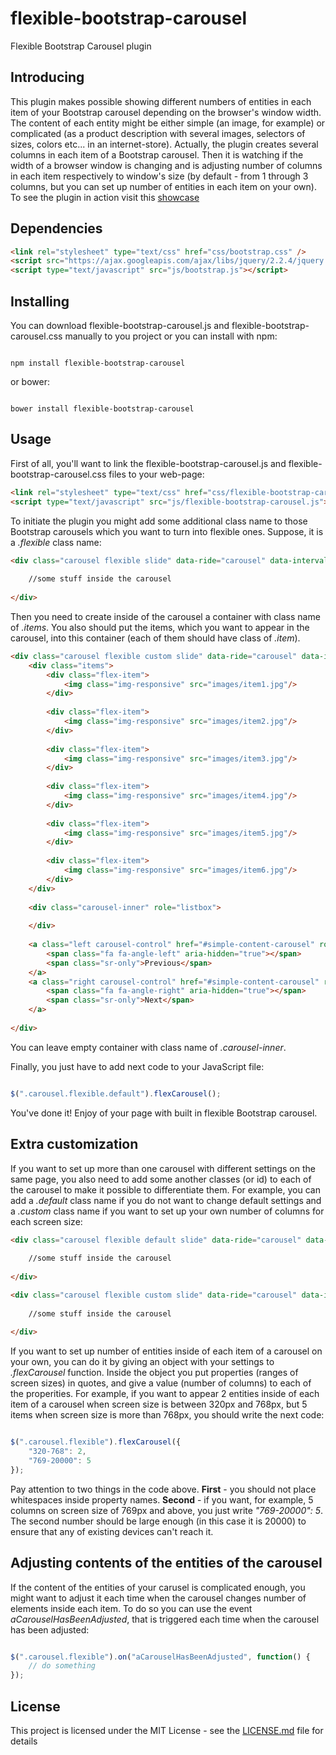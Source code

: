 # flexible-bootstrap-carousel

Flexible Bootstrap Carousel plugin

## Introducing
This plugin makes possible showing different numbers of entities in each item of your Bootstrap carousel depending on the browser's window width.
The content of each entity might be either simple (an image, for example) 
or complicated (as a product description with several images, selectors of sizes, colors etc... in an internet-store).
Actually, the plugin creates several columns in each item of a Bootstrap carousel.
Then it is watching if the width of a browser window is changing and is adjusting number of columns in each item respectively to window's size 
(by default - from 1 through 3 columns, but you can set up number of entities in each item on your own).
To see the plugin in action visit this [showcase](http://flexcarousel.surge.sh)

## Dependencies

```html
<link rel="stylesheet" type="text/css" href="css/bootstrap.css" />
<script src="https://ajax.googleapis.com/ajax/libs/jquery/2.2.4/jquery.min.js"></script>
<script type="text/javascript" src="js/bootstrap.js"></script>
```

## Installing
You can download flexible-bootstrap-carousel.js and flexible-bootstrap-carousel.css manually to you project or you can install with npm:

```shall

npm install flexible-bootstrap-carousel

```

or bower:

```shall

bower install flexible-bootstrap-carousel

```

## Usage

First of all, you'll want to link the flexible-bootstrap-carousel.js and flexible-bootstrap-carousel.css files to your web-page:

```html
<link rel="stylesheet" type="text/css" href="css/flexible-bootstrap-carousel.css" />
<script type="text/javascript" src="js/flexible-bootstrap-carousel.js"></script>
```

To initiate the plugin you might add some additional class name to those Bootstrap carousels which you want to turn into flexible ones.
Suppose, it is a *.flexible* class name:

```html
<div class="carousel flexible slide" data-ride="carousel" data-interval="5000" data-wrap="true">
	
	//some stuff inside the carousel
	
</div>
```

Then you need to create inside of the carousel a container with class name of *.items*. You also should put the items, which you want to appear in the carousel, 
into this container (each of them should have class of *.item*).

```html
<div class="carousel flexible custom slide" data-ride="carousel" data-interval="5000" data-wrap="true">
	<div class="items">
		<div class="flex-item">
			<img class="img-responsive" src="images/item1.jpg"/>
		</div>
	
		<div class="flex-item">
			<img class="img-responsive" src="images/item2.jpg"/>
		</div>
		
		<div class="flex-item">
			<img class="img-responsive" src="images/item3.jpg"/>
		</div>
		
		<div class="flex-item">
			<img class="img-responsive" src="images/item4.jpg"/>
		</div>
		
		<div class="flex-item">
			<img class="img-responsive" src="images/item5.jpg"/>
		</div>
		
		<div class="flex-item">
			<img class="img-responsive" src="images/item6.jpg"/>
		</div>
	</div>
	
	<div class="carousel-inner" role="listbox">
		
	</div>
	
	<a class="left carousel-control" href="#simple-content-carousel" role="button" data-slide="prev">
		<span class="fa fa-angle-left" aria-hidden="true"></span>
		<span class="sr-only">Previous</span>
	</a>
	<a class="right carousel-control" href="#simple-content-carousel" role="button" data-slide="next">
		<span class="fa fa-angle-right" aria-hidden="true"></span>
		<span class="sr-only">Next</span>
	</a>
	
</div>
```

You can leave empty container with class name of *.carousel-inner*.

Finally, you just have to add next code to your JavaScript file:

```javascript

$(".carousel.flexible.default").flexCarousel();

```

You've done it! Enjoy of your page with built in flexible Bootstrap carousel.

## Extra customization
If you want to set up more than one carousel with different settings on the same page, you also need to add some another classes (or id) to each of the carousel
to make it possible to differentiate them. For example, you can add a *.default* class name if you do not want to change default settings
and a *.custom* class name if you want to set up your own number of columns for each screen size:

```html
<div class="carousel flexible default slide" data-ride="carousel" data-interval="5000" data-wrap="true">
	
	//some stuff inside the carousel
	
</div>

<div class="carousel flexible custom slide" data-ride="carousel" data-interval="5000" data-wrap="true">
	
	//some stuff inside the carousel
	
</div>
```

If you want to set up number of entities inside of each item of a carousel on your own, you can do it by giving an object with your settings to *.flexCarousel* function.
Inside the object you put properties (ranges of screen sizes) in quotes, and give a value (number of columns) to each of the properities.
For example, if you want to appear 2 entities inside of each item of a carousel when screen size is between 320px and 768px, but 5 items when
screen size is more than 768px, you should write the next code:

```javascript

$(".carousel.flexible").flexCarousel({
	"320-768": 2,
	"769-20000": 5
});

```

Pay attention to two things in the code above. **First** - you should not place whitespaces inside property names. **Second** - if you want, for example, 
5 columns on screen size of 769px and above, you just write *"769-20000": 5*. The second number should be large enough (in this case it is 20000) 
to ensure that any of existing devices can't reach it.

##  Adjusting contents of the entities of the carousel

If the content of the entities of your carusel is complicated enough, you might want to adjust it each time when the carousel changes number of elements inside each item.
To do so you can use the event *aCarouselHasBeenAdjusted*, that is triggered each time when the carousel has been adjusted:

```javascript

$(".carousel.flexible").on("aCarouselHasBeenAdjusted", function() {
	// do something
});

```

## License

This project is licensed under the MIT License - see the [LICENSE.md](https://github.com/DanDevG/flexible-bootstrap-carousel/blob/master/LICENSE.md) file for details
